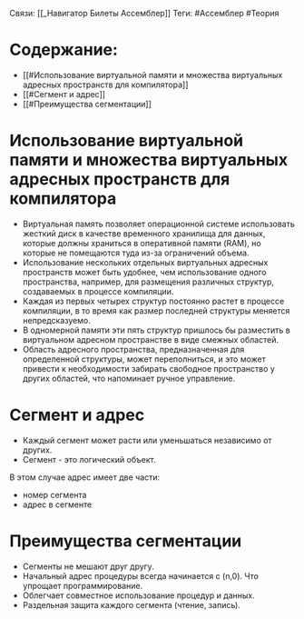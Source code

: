 Связи: [[_Навигатор Билеты Ассемблер]]
Теги: #Ассемблер #Теория 

# Содержание:
- [[#Использование виртуальной памяти и множества виртуальных адресных пространств для компилятора]]
- [[#Сегмент и адрес]]
- [[#Преимущества сегментации]]

# Использование виртуальной памяти и множества виртуальных адресных пространств для компилятора

- Виртуальная память позволяет операционной системе использовать жесткий диск в качестве временного хранилища для данных, которые должны храниться в оперативной памяти (RAM), но которые не помещаются туда из-за ограничений объема.
- Использование нескольких отдельных виртуальных адресных пространств может быть удобнее, чем использование одного пространства, например, для размещения различных структур, создаваемых в процессе компиляции.
- Каждая из первых четырех структур постоянно растет в процессе компиляции, в то время как размер последней структуры меняется непредсказуемо.
- В одномерной памяти эти пять структур пришлось бы разместить в виртуальном адресном пространстве в виде смежных областей.
- Область адресного пространства, предназначенная для определенной структуры, может переполниться, и это может привести к необходимости забирать свободное пространство у других областей, что напоминает ручное управление.

# Сегмент и адрес

- Каждый сегмент может расти или уменьшаться независимо от других.
- Сегмент - это логический объект.

В этом случае адрес имеет две части:
- номер сегмента
- адрес в сегменте

# Преимущества сегментации

- Сегменты не мешают друг другу.
- Начальный адрес процедуры всегда начинается с (n,0). Что упрощает программирование.
- Облегчает совместное использование процедур и данных.
- Раздельная защита каждого сегмента (чтение, запись).